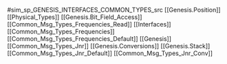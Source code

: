 #sim_sp_GENESIS_INTERFACES_COMMON_TYPES_src
[[Genesis.Position]]
[[Physical_Types]]
[[Genesis.Bit_Field_Access]]
[[Common_Msg_Types_Frequencies_Read]]
[[Interfaces]]
[[Common_Msg_Types_Frequencies]]
[[Common_Msg_Types_Frequencies_Default]]
[[Genesis]]
[[Common_Msg_Types_Jnr]]
[[Genesis.Conversions]]
[[Genesis.Stack]]
[[Common_Msg_Types_Jnr_Default]]
[[Common_Msg_Types_Jnr_Conv]]
